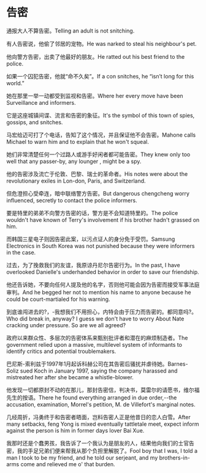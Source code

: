 # 告密

<p><span class="chinese">通报大人不算告密。</span><span class="english">Telling an adult is not snitching.</span></p>

<p><span class="chinese">有人告密说，他偷了邻居的宠物。</span><span class="english">He was narked to steal his neighbour's pet.</span></p>

<p><span class="chinese">他向警方告密，出卖了他最好的朋友。</span><span class="english">He ratted out his best friend to the police.</span></p>

<p><span class="chinese">如果一个囚犯告密，他就“命不久矣”。</span><span class="english">If a con snitches, he “isn’t long for this world.”</span></p>

<p><span class="chinese">她在那里一举一动都受到监视和告密。</span><span class="english">Where her every move have been Surveillance and informers.</span></p>

<p><span class="chinese">它是这座城镇间谍、流言和告密的象征。</span><span class="english">It's the symbol of this town of spies, gossips, and snitches.</span></p>

<p><span class="chinese">马宏给迈可打了个电话，告知了这个情况，并且保证他不会告密。</span><span class="english">Mahone calls Michael to warn him and to explain that he won't squeal.</span></p>

<p><span class="chinese">她们非常清楚任何一个过路人或游手好闲者都可能告密。</span><span class="english">They knew only too well that any passer-by, any lounger , might be a spy.</span></p>

<p><span class="chinese">他的告密涉及流亡于伦敦、巴黎、瑞士的革命者。</span><span class="english">His notes were about the revolutionary exiles in Lon-don, Paris, and Switzerland.</span></p>

<p><span class="chinese">但危澄担心受牵连，暗中联络警方告密。</span><span class="english">But dangerous chengcheng worry influenced, secretly to contact the police informers.</span></p>

<p><span class="chinese">要是特里的弟弟不向警方告密的话，警方是不会知道特里的。</span><span class="english">The police wouldn't have known of Terry's involvement if his brother hadn't grassed on him.</span></p>

<p><span class="chinese">而韩国三星电子则因告密此案，以污点证人的身分免于受罚。</span><span class="english">Samsung Electronics in South Korea was not punished because they were informers in the case.</span></p>

<p><span class="chinese">过去，为了挽救我们的友谊，我原谅丹尼尔告密行为。</span><span class="english">In the past, I have overlooked Danielle's underhanded behavior in order to save our friendship.</span></p>

<p><span class="chinese">他还告诉她，不要向任何人提及他的名字，否则他可能会因为告密而接受军事法庭审判。</span><span class="english">And he begged her not to mention his name to anyone because he could be court-martialed for his warning.</span></p>

<p><span class="chinese">到底谁闯进去的?，-我想我们不用担心，内特会由于压力而告密的。都同意吗?。</span><span class="english">Who did break in, anyway? I guess we don't have to worry About Nate cracking under pressure. So are we all agreed?</span></p>

<p><span class="chinese">政府以来群众性、多层次的告密体系来甄别批评者和潜在的麻烦制造者。</span><span class="english">The government relied upon a massive, multilevel system of informants to identify critics and potential troublemakers.</span></p>

<p><span class="chinese">巴尼斯-索利兹于1997年1月起诉科赫公司在其告密后骚扰并虐待她。</span><span class="english">Barnes-Soliz sued Koch in January 1997, saying the company harassed and mistreated her after she became a whistle-blower.</span></p>

<p><span class="chinese">他发现一切都原封不动的在那儿，那封告密信，判决书，莫雷尔的请愿书，维尔福先生的按语。</span><span class="english">There he found everything arranged in due order,--the accusation, examination, Morrel's petition, M. de Villefort's marginal notes.</span></p>

<p><span class="chinese">几经周折，冯勇终于和告密者晤面，岂料告密人正是他昔日的恋人白雪。</span><span class="english">After many setbacks, feng Yong is mixed eventually tattletale meet, expect inform against the person is him in former days lover Bai Xue.</span></p>

<p><span class="chinese">我那时还是个蠢男孩，我告诉了一个我认为是朋友的人，结果他向我们的士官告密，我的手足兄弟们便来帮我从那个负担里解脱了。</span><span class="english">Fool boy that I was, I told a man I took to be my friend, and he told our serjeant, and my brothers-in-arms come and relieved me o' that burden.</span></p>

